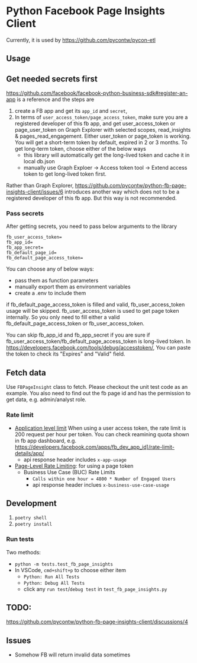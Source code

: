 # Python Facebook Page Insights Client

Currently, it is used by https://github.com/pycontw/pycon-etl

## Usage

## Get needed secrets first

https://github.com/facebook/facebook-python-business-sdk#register-an-app is a reference and the steps are 
1. create a FB app and get its `app_id` and `secret`, 
2. In terms of `user_access_token/page_access_token`, make sure you are a registered developer of this fb app, and get user_access_token or page_user_token on Graph Explorer with selected scopes, read_insights & pages_read_engagement. Either user_token or page_token is working. You will get a short-term token by default, expired in 2 or 3 months. To get long-term token, choose either of the below ways
    - this library will automatically get the long-lived token and cache it in local db.json
    - manually use Graph Exploer -> Access token tool -> Extend access token to get long-lived token first.

Rather than Graph Explorer, https://github.com/pycontw/python-fb-page-insights-client/issues/6 introduces another way which does not to be a registered developer of this fb app. But this way is not recommended. 

### Pass secrets 

After getting secrets, you need to pass below arguments to the library 

```
fb_user_access_token=
fb_app_id=
fb_app_secret=
fb_default_page_id=
fb_default_page_access_token=
```

You can choose any of below ways:
- pass them as function parameters
- manually export them as environment variables
- create a .env to include them

if fb_default_page_access_token is filled and valid, fb_user_access_token usage will be skipped. fb_user_access_token is used to get page token internally. So you only need to fill either a valid fb_default_page_access_token or fb_user_access_token.

You can skip fb_app_id and fb_app_secret if you are sure if fb_user_access_token/fb_default_page_access_token is long-lived token. In https://developers.facebook.com/tools/debug/accesstoken/, You can paste the token to check its "Expires" and "Valid" field.

## Fetch data 

Use `FBPageInsight` class to fetch. Please checkout the unit test code as an example. You also need to find out the fb page id and has the permission to get data, e.g. admin/analyst role.

### Rate limit

- [Application level limit](https://developers.facebook.com/apps/1111808169305965/rate-limit-details/app/) When using a user access token, the rate limit is 200 request per hour per token. You can check reamining quota shown in fb app dashboard, e.g. https://developers.facebook.com/apps/fb_dev_app_id]/rate-limit-details/app/
    - api response header includes `x-app-usage`
- [Page-Level Rate Limiting](https://developers.facebook.com/apps/1111808169305965/rate-limit-details/new_page/): for using a page token 
    - Business Use Case (BUC) Rate Limits
        - `Calls within one hour = 4800 * Number of Engaged Users`
        - api response header inclues `x-business-use-case-usage`

## Development

1. `poetry shell`
2. `poetry install`


### Run tests

Two methods:

- `python -m tests.test_fb_page_insights`
- In VSCode, `cmd+shift+p` to choose either item
  - `Python: Run All Tests`
  - `Python: Debug All Tests`
  - click any `run test`/`debug test` in `test_fb_page_insights.py`

## TODO:

https://github.com/pycontw/python-fb-page-insights-client/discussions/4

## Issues

- Somehow FB will return invalid data sometimes 

